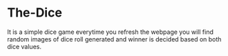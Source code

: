 # The-Dice

It is a simple dice game everytime you refresh the webpage you will find random images of dice roll generated and winner is decided based on both dice values.



